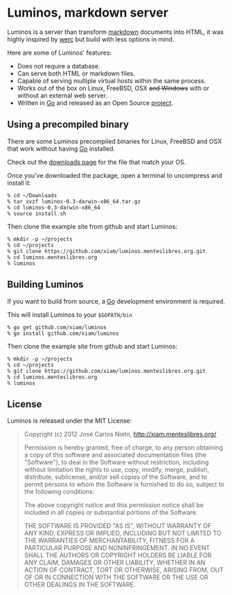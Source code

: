 # Luminos, markdown server

Luminos is a server than transform [markdown][3] documents into HTML, it was highly inspired by [werc][1] but build with less options in mind.

Here are some of Luminos' features:

* Does not require a database.
* Can serve both HTML or markdown files.
* Capable of serving multiple virtual hosts within the same process.
* Works out of the box on Linux, FreeBSD, OSX <s>and Windows</s> with or without an external web server.
* Written in [Go][2] and released as an Open Source [project][4].

## Using a precompiled binary

There are some Luminos precompiled binaries for Linux, FreeBSD and OSX that work without having [Go][2] installed.

Check out the [downloads page](https://github.com/xiam/luminos/downloads) for the file that match your OS.

Once you've downloaded the package, open a terminal to uncompress and install it:

    % cd ~/Downloads
    % tar xvzf luminos-0.3-darwin-x86_64.tar.gz
    % cd luminos-0.3-darwin-x86_64
    % source install.sh

Then clone the example site from github and start Luminos:

    % mkdir -p ~/projects
    % cd ~/projects
    % git clone https://github.com/xiam/luminos.menteslibres.org.git
    % cd luminos.menteslibres.org
    % luminos

## Building Luminos

If you want to build from source, a [Go][2] development environment is required.

This will install Luminos to your ``$GOPATH/bin``

    % go get github.com/xiam/luminos
    % go install github.com/xiam/luminos

Then clone the example site from github and start Luminos:

    % mkdir -p ~/projects
    % cd ~/projects
    % git clone https://github.com/xiam/luminos.menteslibres.org.git
    % cd luminos.menteslibres.org
    % luminos

## License

Luminos is released under the MIT License:

> Copyright (c) 2012 José Carlos Nieto, http://xiam.menteslibres.org/
>
> Permission is hereby granted, free of charge, to any person obtaining
> a copy of this software and associated documentation files (the
> "Software"), to deal in the Software without restriction, including
> without limitation the rights to use, copy, modify, merge, publish,
> distribute, sublicense, and/or sell copies of the Software, and to
> permit persons to whom the Software is furnished to do so, subject to
> the following conditions:
>
> The above copyright notice and this permission notice shall be
> included in all copies or substantial portions of the Software.
>
> THE SOFTWARE IS PROVIDED "AS IS", WITHOUT WARRANTY OF ANY KIND,
> EXPRESS OR IMPLIED, INCLUDING BUT NOT LIMITED TO THE WARRANTIES OF
> MERCHANTABILITY, FITNESS FOR A PARTICULAR PURPOSE AND
> NONINFRINGEMENT. IN NO EVENT SHALL THE AUTHORS OR COPYRIGHT HOLDERS BE
> LIABLE FOR ANY CLAIM, DAMAGES OR OTHER LIABILITY, WHETHER IN AN ACTION
> OF CONTRACT, TORT OR OTHERWISE, ARISING FROM, OUT OF OR IN CONNECTION
> WITH THE SOFTWARE OR THE USE OR OTHER DEALINGS IN THE SOFTWARE.

[1]: http://werc.cat-v.org
[2]: http://golang.org
[3]: http://daringfireball.net/projects/markdown/
[4]: http://github.com/xiam/luminos
[5]: http://luminos.menteslibres.org/

